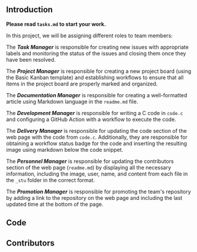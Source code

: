 ## Introduction
**Please read `tasks.md` to start your work.**

In this project, we will be assigning different roles to team members:

The **_Task Manager_** is responsible for creating new issues with appropriate labels and monitoring the status of the issues and closing them once they have been resolved.

The **_Project Manager_** is responsible for creating a new project board (using the Basic Kanban template) and establishing workflows to ensure that all items in the project board are properly marked and organized.

The **_Documentation Manager_** is responsible for creating a well-formatted article using Markdown language in the `readme.md` file.

The **_Development Manager_** is responsible for writing a C code in `code.c` and configuring a GitHub Action with a workflow to execute the code. 

The **_Delivery Manager_** is responsible for updating the code section of the web page with the code from `code.c`. Additionally, they are responsible for obtaining a workflow status badge for the code and inserting the resulting image using markdown below the code snippet.

The **_Personnel Manager_** is responsible for updating the contributors section of the web page (`readme.md`) by displaying all the necessary information, including the image, user, name, and content from each file in the `_stu` folder in the correct format.

The **_Promotion Manager_** is responsible for promoting the team's repository by adding a link to the repository on the web page and including the last updated time at the bottom of the page.

## Code

## Contributors 
